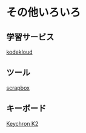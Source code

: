 # その他いろいろ

## 学習サービス
[kodekloud](https://kodekloud.com/)

## ツール

[scrapbox](https://scrapbox.io/)


## キーボード

[Keychron K2](https://www.keychron.com/products/keychron-k2-wireless-mechanical-keyboard)

